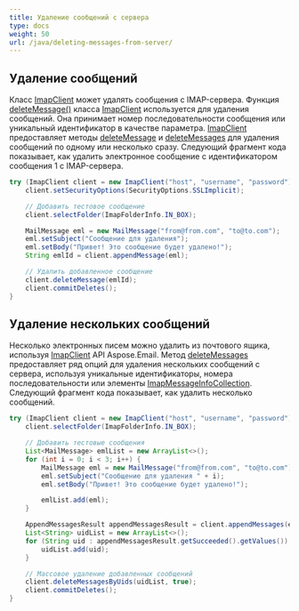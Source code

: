 ```yaml
---
title: Удаление сообщений с сервера
type: docs
weight: 50
url: /java/deleting-messages-from-server/
---
```



## **Удаление сообщений**

Класс [ImapClient](https://reference.aspose.com/email/java/com.aspose.email/imapclient/) может удалять сообщения с IMAP-сервера. Функция [deleteMessage()](https://reference.aspose.com/email/java/com.aspose.email/imapclient/#deleteMessage-int-) класса [ImapClient](https://reference.aspose.com/email/java/com.aspose.email/imapclient/) используется для удаления сообщений. Она принимает номер последовательности сообщения или уникальный идентификатор в качестве параметра. [ImapClient](https://reference.aspose.com/email/java/com.aspose.email/imapclient/) предоставляет методы [deleteMessage](https://reference.aspose.com/email/java/com.aspose.email/imapclient/#deleteMessage-int-) и [deleteMessages](https://reference.aspose.com/email/java/com.aspose.email/imapclient/#deleteMessages-com.aspose.email.IConnection-java.lang.Iterable-com.aspose.email.ImapMessageInfo--) для удаления сообщений по одному или несколько сразу. Следующий фрагмент кода показывает, как удалить электронное сообщение с идентификатором сообщения 1 с IMAP-сервера.

~~~Java
try (ImapClient client = new ImapClient("host", "username", "password")) {
    client.setSecurityOptions(SecurityOptions.SSLImplicit);

    // Добавить тестовое сообщение
    client.selectFolder(ImapFolderInfo.IN_BOX);

    MailMessage eml = new MailMessage("from@from.com", "to@to.com");
    eml.setSubject("Сообщение для удаления");
    eml.setBody("Привет! Это сообщение будет удалено!");
    String emlId = client.appendMessage(eml);

    // Удалить добавленное сообщение
    client.deleteMessage(emlId);
    client.commitDeletes();
}
~~~

## **Удаление нескольких сообщений**

Несколько электронных писем можно удалить из почтового ящика, используя [ImapClient](https://reference.aspose.com/email/java/com.aspose.email/imapclient/) API Aspose.Email. Метод [deleteMessages](https://reference.aspose.com/email/java/com.aspose.email/imapclient/#deleteMessages-com.aspose.email.IConnection-java.lang.Iterable-com.aspose.email.ImapMessageInfo--) предоставляет ряд опций для удаления нескольких сообщений с сервера, используя уникальные идентификаторы, номера последовательности или элементы [ImapMessageInfoCollection](https://reference.aspose.com/email/java/com.aspose.email/imapmessageinfocollection/). Следующий фрагмент кода показывает, как удалить несколько сообщений.

~~~Java
try (ImapClient client = new ImapClient("host", "username", "password")) {
    client.selectFolder(ImapFolderInfo.IN_BOX);

    // Добавить тестовые сообщения
    List<MailMessage> emlList = new ArrayList<>();
    for (int i = 0; i < 3; i++) {
        MailMessage eml = new MailMessage("from@from.com", "to@to.com");
        eml.setSubject("Сообщение для удаления " + i);
        eml.setBody("Привет! Это сообщение будет удалено!");

        emlList.add(eml);
    }

    AppendMessagesResult appendMessagesResult = client.appendMessages(emlList);
    List<String> uidList = new ArrayList<>();
    for (String uid : appendMessagesResult.getSucceeded().getValues()) {
        uidList.add(uid);
    }

    // Массовое удаление добавленных сообщений
    client.deleteMessagesByUids(uidList, true);
    client.commitDeletes();
}
~~~